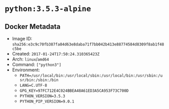 # `python:3.5.3-alpine`

## Docker Metadata

- Image ID: `sha256:e3c9c70fb387fa84d63e8daba71f7bb042b413e88774584d8309f8ab1f48c5be`
- Created: `2017-01-24T17:50:24.310365423Z`
- Arch: `linux`/`amd64`
- Command: `["python3"]`
- Environment:
  - `PATH=/usr/local/bin:/usr/local/sbin:/usr/local/bin:/usr/sbin:/usr/bin:/sbin:/bin`
  - `LANG=C.UTF-8`
  - `GPG_KEY=97FC712E4C024BBEA48A61ED3A5CA953F73C700D`
  - `PYTHON_VERSION=3.5.3`
  - `PYTHON_PIP_VERSION=9.0.1`
